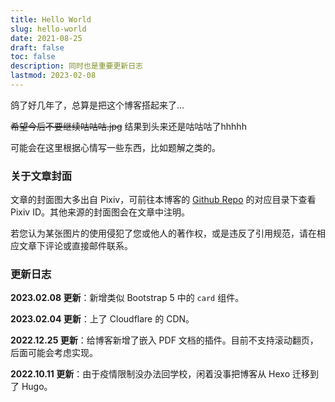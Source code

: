 ```yaml
---
title: Hello World
slug: hello-world
date: 2021-08-25
draft: false
toc: false
description: 同时也是重要更新日志
lastmod: 2023-02-08
---
```


鸽了好几年了，总算是把这个博客搭起来了…

~~希望今后不要继续咕咕咕.jpg~~ 结果到头来还是咕咕咕了hhhhh

可能会在这里根据心情写一些东西，比如题解之类的。

### 关于文章封面

文章的封面图大多出自 Pixiv，可前往本博客的 [Github Repo](https://github.com/MegaOwIer/MegaOwIer.github.io/tree/master/content/post) 的对应目录下查看 Pixiv ID。其他来源的封面图会在文章中注明。

若您认为某张图片的使用侵犯了您或他人的著作权，或是违反了引用规范，请在相应文章下评论或直接邮件联系。

### 更新日志

**2023.02.08 更新**：新增类似 Bootstrap 5 中的 `card` 组件。

**2023.02.04 更新**：上了 Cloudflare 的 CDN。

**2022.12.25 更新**：给博客新增了嵌入 PDF 文档的插件。目前不支持滚动翻页，后面可能会考虑实现。

**2022.10.11 更新**：由于疫情限制没办法回学校，闲着没事把博客从 Hexo 迁移到了 Hugo。

